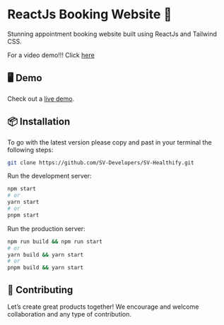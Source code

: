 # ReactJs Booking Website 🚀

Stunning appointment booking website built using ReactJs and Tailwind CSS.

For a video demo!!!
Click [here](https://www.facebook.com/reel/7925963330767124)
## 🖥 Demo

Check out a [live demo](https://sv-health.vercel.app/).

## 📦 Installation

To go with the latest version please copy and past in your terminal the following steps: 

```bash
git clone https://github.com/SV-Developers/SV-Healthify.git
```

Run the development server:

```bash
npm start
# or
yarn start
# or
pnpm start
```
Run the production server:

```bash
npm run build && npm run start
# or
yarn build && yarn start
# or
pnpm build && yarn start
```

## 🤝 Contributing

Let’s create great products together! We encourage and welcome collaboration and any type of contribution.
